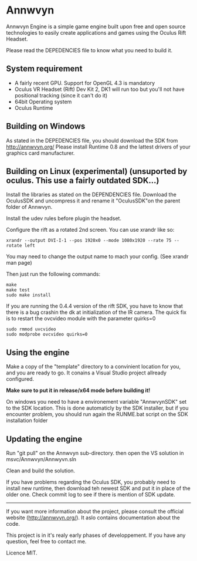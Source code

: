 Annwvyn
=======

Annwvyn Engine is a simple game engine built upon free and open source technologies to easily create applications and games using the Oculus Rift Headset.

Please read the DEPEDENCIES file to know what you need to build it.


System requirement
----------------

 - A fairly recent GPU. Support for OpenGL 4.3 is mandatory
 - Oculus VR Headset (Rift) Dev Kit 2, DK1 will run too but you'll not have positional tracking (since it can't do it)
 - 64bit Operating system
 - Oculus Runtime 

Building on Windows
-------------------

As stated in the DEPEDENCIES file, you should download the SDK from http://annwvyn.org/
Please install Runtime 0.8 and the lattest drivers of your graphics card manufacturer.


Building on Linux (experimental) (unsuported by oculus. This use a fairly outdated SDK...)
-----------------

Install the libraries as stated on the DEPENDENCIES file. Download the OculusSDK and uncompress it and rename it "OculusSDK"on the parent folder of Annwvyn.

Install the udev rules before plugin the headset.

Configure the rift as a rotated 2nd screen. You can use xrandr like so:

```
xrandr --output DVI-I-1 --pos 1920x0 --mode 1080x1920 --rate 75 --rotate left
```

You may need to change the output name to mach your config. (See xrandr man page)

Then just run the following commands:
```
make
make test
sudo make install
```

If you are running the 0.4.4 version of the rift SDK, you have to know that there is a bug crashin the dk at initialization of the IR camera. The quick fix is to restart the ovcvideo module with the parameter quirks=0

```
sudo rmmod uvcvideo
sudo modprobe ovcvideo quirks=0
```

Using the engine
----------------

Make a copy of the "template" directory to a convinient location for you, and you are ready to go. It conains a Visual Studio project allready configured.

**Make sure to put it in release/x64 mode before building it!**

On windows you need to have a environement variable "AnnwvynSDK" set to the SDK location. This is done automaticly by the SDK installer, but if you encounter problem, you should run again the RUNME.bat script on the SDK installation folder


Updating the engine
-------------------

Run "git pull" on the Annwvyn sub-directory. then open the VS solution in msvc/Annwvyn/Annwyvn.sln

Clean and build the solution.

If you have problems regarding the Oculus SDK, you probably need to install new runtime, then download teh newest SDK and put it in place of the older one. Check commit log to see if there is mention of SDK update.

______

If you want more information about the project, please consult the official website (http://annwvyn.org/). It aslo contains documentation about the code.

This project is in it's realy early phases of developpement. If you have any question, feel free to contact me.

Licence MIT.
